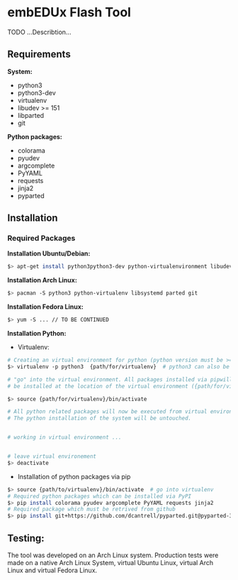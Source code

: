 # embEDUx Flash Tool

TODO ...Describtion...

## Requirements

__System:__

- python3
- python3-dev
- virtualenv
- libudev >= 151
- libparted
- git

__Python packages:__

- colorama
- pyudev
- argcomplete
- PyYAML
- requests
- jinja2
- pyparted


## Installation

### Required Packages

__Installation Ubuntu/Debian:__

```sh
$> apt-get install python3python3-dev python-virtualenvironment libudev-dev libparted git
```

__Installation Arch Linux:__

```sh
$> pacman -S python3 python-virtualenv libsystemd parted git
```

__Installation Fedora Linux:__

```sh
$> yum -S ... // TO BE CONTINUED
```

__Installation Python:__


* Virtualenv:

```sh
# Creating an virtual environment for python (python version must be >=3)
$> virtualenv -p python3  {path/for/virtualenv}  # python3 can also be python3.x

# "go" into the virtual environment. All packages installed via pipwill only
# be installed at the location of the virtual environment ({path/for/virtual-env})

$> source {path/for/virtualenv}/bin/activate

# All python related packages will now be executed from virtual environement path
# The python installation of the system will be untouched.


# working in virtual environment ...


# leave virtual environement
$> deactivate

```

* Installation of python packages via pip

```sh
$> source {path/to/virtualenv}/bin/activate  # go into virtualenv
# Required python packages which can be installed via PyPI
$> pip install colorama pyudev argcomplete PyYAML requests jinja2
# Required package which must be retrived from github
$> pip install git+https://github.com/dcantrell/pyparted.git@pyparted-3.10.2#eg=pyparted
```


## Testing:

The tool was developed on an Arch Linux system. Production tests were made on
a native Arch Linux System, virtual Ubuntu Linux, virtual Arch Linux and 
virtual Fedora Linux.